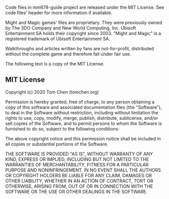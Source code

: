 Code files in mm678-guide project are released under the MIT License. See code files' header for more information if available.

Might and Magic games' files are proprietary. They were previously owned by The 3DO Company and New World Computing, Inc. Ubisoft Entertainment SA holds their copyright since 2003. "Might and Magic" is a registered trademark of Ubisoft Entertainment SA.

Walkthroughs and articles written by fans are not-for-profit, distributed without the complete game and therefore fall under fair use.

The following text is a copy of the MIT License.

## MIT License

Copyright (c) 2020 Tom Chen (tomchen.org)

Permission is hereby granted, free of charge, to any person obtaining a copy
of this software and associated documentation files (the "Software"), to deal
in the Software without restriction, including without limitation the rights
to use, copy, modify, merge, publish, distribute, sublicense, and/or sell
copies of the Software, and to permit persons to whom the Software is
furnished to do so, subject to the following conditions:

The above copyright notice and this permission notice shall be included in all
copies or substantial portions of the Software.

THE SOFTWARE IS PROVIDED "AS IS", WITHOUT WARRANTY OF ANY KIND, EXPRESS OR
IMPLIED, INCLUDING BUT NOT LIMITED TO THE WARRANTIES OF MERCHANTABILITY,
FITNESS FOR A PARTICULAR PURPOSE AND NONINFRINGEMENT. IN NO EVENT SHALL THE
AUTHORS OR COPYRIGHT HOLDERS BE LIABLE FOR ANY CLAIM, DAMAGES OR OTHER
LIABILITY, WHETHER IN AN ACTION OF CONTRACT, TORT OR OTHERWISE, ARISING FROM,
OUT OF OR IN CONNECTION WITH THE SOFTWARE OR THE USE OR OTHER DEALINGS IN THE
SOFTWARE.

